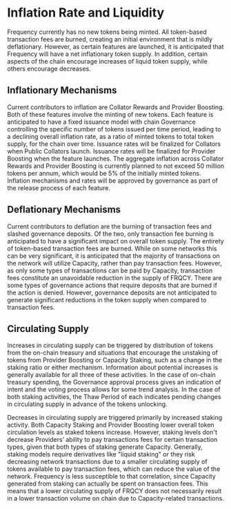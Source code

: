 # Inflation Rate and Liquidity

Frequency currently has no new tokens being minted.
All token-based transaction fees are burned, creating an initial environment that is mildly deflationary.
However, as certain features are launched, it is anticipated that Frequency will have a net inflationary token supply.
In addition, certain aspects of the chain encourage increases of liquid token supply, while others encourage decreases.

## Inflationary Mechanisms

Current contributors to inflation are Collator Rewards and Provider Boosting.
Both of these features involve the minting of new tokens.
Each feature is anticipated to have a fixed issuance model with chain Governance controlling the specific number of tokens issued per time period, leading to a declining overall inflation rate, as a ratio of minted tokens to total token supply, for the chain over time.
Issuance rates will be finalized for Collators when Public Collators launch.
Issuance rates will be finalized for Provider Boosting when the feature launches.
The aggregate inflation across Collator Rewards and Provider Boosting is currently planned to not exceed 50 million tokens per annum, which would be 5% of the initially minted tokens.
Inflation mechanisms and rates will be approved by governance as part of the release process of each feature.

## Deflationary Mechanisms

Current contributors to deflation are the burning of transaction fees and slashed governance deposits.
Of the two, only transaction fee burning is anticipated to have a significant impact on overall token supply.
The entirety of token-based transaction fees are burned.
While on some networks this can be very significant, it is anticipated that the majority of transactions on the network will utilize Capacity, rather than pay transaction fees.
However, as only some types of transactions can be paid by Capacity, transaction fees constitute an unavoidable reduction in the supply of FRQCY.
There are some types of governance actions that require deposits that are burned if the action is denied.
However, governance deposits are not anticipated to generate significant reductions in the token supply when compared to transaction fees.

## Circulating Supply

Increases in circulating supply can be triggered by distribution of tokens from the on-chain treasury and situations that encourage the unstaking of tokens from Provider Boosting or Capacity Staking, such as a change in the staking ratio or either mechanism.
Information about potential increases is generally available for all three of these activities.
In the case of on-chain treasury spending, the Governance approval process gives an indication of intent and the voting process allows for some trend analysis.
In the case of both staking activities, the Thaw Period of each indicates pending changes in circulating supply in advance of the tokens unlocking.

Decreases in circulating supply are triggered primarily by increased staking activity.
Both Capacity Staking and Provider Boosting lower overall token circulation levels as staked tokens increase.
However, staking levels don't decrease Providers’ ability to pay transactions fees for certain transaction types, given that both types of staking generate Capacity.
Generally, staking models require derivatives like "liquid staking" or they risk decreasing network transactions due to a smaller circulating supply of tokens available to pay transaction fees, which can reduce the value of the network.
Frequency is less susceptible to that correlation, since Capacity generated from staking can actually be spent on  transaction fees.
This means that a lower circulating supply of FRQCY does not necessarily result in a lower transaction volume on chain due to Capacity-related transactions.
